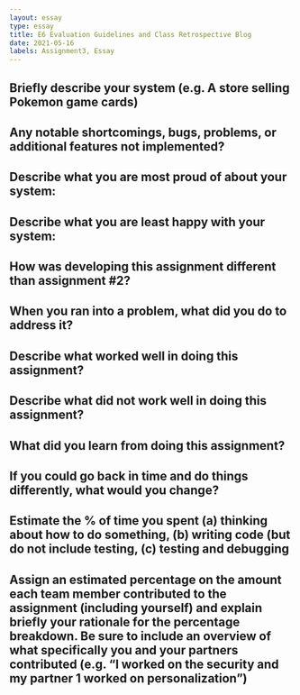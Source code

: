 ```yaml
---
layout: essay
type: essay
title: E6 Evaluation Guidelines and Class Retrospective Blog
date: 2021-05-16
labels: Assignment3, Essay
---
```


## Briefly describe your system (e.g. A store selling Pokemon game cards)



## Any notable shortcomings, bugs, problems, or additional features not implemented?



## Describe what you are most proud of about your system:



## Describe what you are least happy with your system:



## How was developing this assignment different than assignment #2?



## When you ran into a problem, what did you do to address it?



## Describe what worked well in doing this assignment?



## Describe what did not work well in doing this assignment?



## What did you learn from doing this assignment?



## If you could go back in time and do things differently, what would you change?



## Estimate the % of time you spent (a) thinking about how to do something, (b) writing code (but do not include testing, (c) testing and debugging



## Assign an estimated percentage on the amount each team member contributed to the assignment (including yourself) and explain briefly your rationale for the percentage breakdown. Be sure to include an overview of what specifically you and your partners contributed (e.g. “I worked on the security and my partner 1 worked on personalization”)

